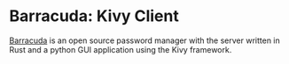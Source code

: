 # Barracuda: Kivy Client
[Barracuda](https://github.com/WinterSnake/Barracuda) is an open source password manager with the server written in Rust and a python GUI application using the Kivy framework.
